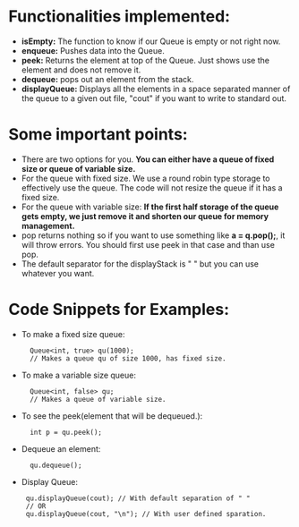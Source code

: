 # Functionalities implemented:
* <b>isEmpty:</b> The function to  know if our Queue is empty or not right now. 
* <b>enqueue:</b> Pushes data into the Queue. 
* <b>peek:</b> Returns the element at top of the Queue. Just shows use the element and does not remove it.
* <b>dequeue:</b> pops out an element from the stack. 
* <b>displayQueue:</b> Displays all the elements in a space separated manner of the queue to a given out file, "cout" if you want to write to standard out. 

# Some important points:
* There are two options for you. <b> You can either have a queue of fixed size or queue of variable size.</b>
* For the queue with fixed size. We use a round robin type storage to effectively use the queue. The code will not resize the queue if it has a fixed size.
* For the queue with variable size: <b>If the first half storage of the queue gets empty, we just remove it and shorten our queue for memory management. </b>
* pop returns nothing so if you want to use something like <b>a = q.pop();</b>, it will throw errors. You should first use peek in that case and than use pop.
* The default separator for the displayStack is " " but you can use whatever you want. 

# Code Snippets for Examples:
* To make a fixed size queue:
  
        Queue<int, true> qu(1000);
        // Makes a queue qu of size 1000, has fixed size.
* To make a variable size queue:
        
        Queue<int, false> qu;
        // Makes a queue of variable size.
        
* To see the peek(element that will be dequeued.):
        
        int p = qu.peek();
 
* Dequeue an element:
    
        qu.dequeue();
        
 * Display Queue:
 
        qu.displayQueue(cout); // With default separation of " "
        // OR
        qu.displayQueue(cout, "\n"); // With user defined sparation.
